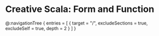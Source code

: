 # Creative Scala: Form and Function


@:navigationTree {
  entries = [
    { target = "/", excludeSections = true, excludeSelf = true, depth = 2 }
  ]
}
